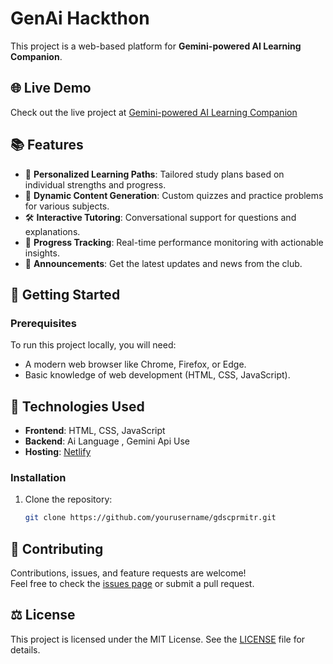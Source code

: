 # GenAi Hackthon

This project is a web-based platform for **Gemini-powered AI Learning Companion**. 

## 🌐 Live Demo

Check out the live project at [Gemini-powered AI Learning Companion](https://gdscprmitr.netlify.app/)

## 📚 Features

- 🌟 **Personalized Learning Paths**: Tailored study plans based on individual strengths and progress.
- 📅 **Dynamic Content Generation**: Custom quizzes and practice problems for various subjects.
- 🛠️ **Interactive Tutoring**: Conversational support for questions and explanations.
- 🤝 **Progress Tracking**: Real-time performance monitoring with actionable insights.
- 📢 **Announcements**: Get the latest updates and news from the club.

## 🚀 Getting Started

### Prerequisites

To run this project locally, you will need:
- A modern web browser like Chrome, Firefox, or Edge.
- Basic knowledge of web development (HTML, CSS, JavaScript).

## 🔧 Technologies Used

- **Frontend**: HTML, CSS, JavaScript
- **Backend**: Ai Language , Gemini Api Use
- **Hosting**: [Netlify](https://www.netlify.com/)

### Installation

1. Clone the repository:
   ```bash
   git clone https://github.com/yourusername/gdscprmitr.git

## 🤝 Contributing

Contributions, issues, and feature requests are welcome!  
Feel free to check the [issues page](https://github.com/sarveshbijwe/gdscprmitr/issues) or submit a pull request.

## ⚖️ License

This project is licensed under the MIT License. See the [LICENSE](LICENSE) file for details.



